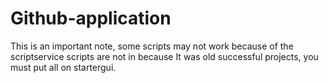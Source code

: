 # Github-application

This is an important note, some scripts may not work because of the scriptservice scripts are not in because It was old successful projects, you must put all on startergui.
